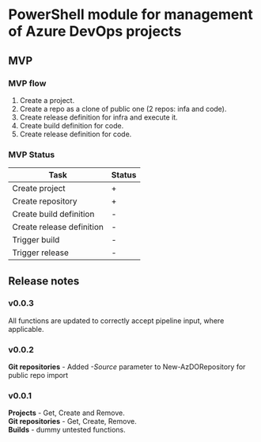 # PowerShell module for management of Azure DevOps projects



## MVP 
### MVP flow
1. Create a project.
2. Create a repo as a clone of public one (2 repos: infa and code).
3. Create release definition for infra and execute it.
4. Create build definition for code.
5. Create release definition for code.

### MVP Status

| Task | Status |
| --- | ---|
| Create project | + |
| Create repository | + |
| Create build definition | - |
| Create release definition | - |
| Trigger build | - |
| Trigger release | - |

## Release notes

### v0.0.3
All functions are updated to correctly accept pipeline input, where applicable.

### v0.0.2
**Git repositories** - Added *-Source* parameter to New-AzDORepository for public repo import

### v0.0.1 
**Projects** - Get, Create and Remove.  
**Git repositories** - Get, Create, Remove.  
**Builds** - dummy untested functions.  
